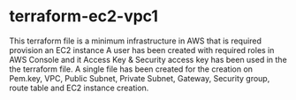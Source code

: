 # terraform-ec2-vpc1
This terraform file is a minimum infrastructure in AWS that is required provision an EC2 instance
A user has been created with required roles in AWS Console and it Access Key & Security access key has been used in the the terraform file.
A single file has been created for the creation on Pem.key, VPC, Public Subnet, Private Subnet, Gateway, Security group, route table and EC2 instance creation.

